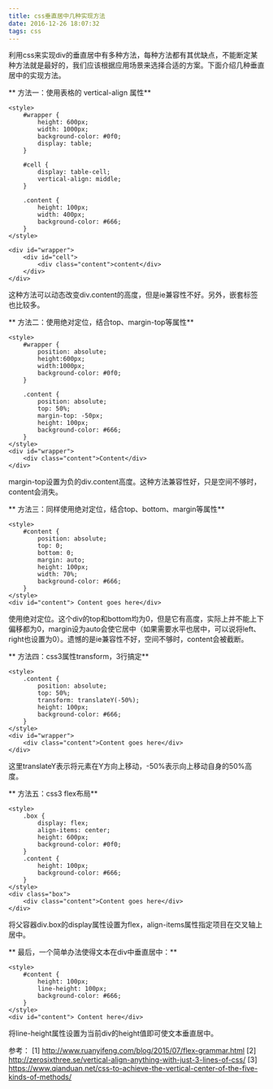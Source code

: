 ```yaml
---
title: css垂直居中几种实现方法
date: 2016-12-26 18:07:32
tags: css
---
```


利用css来实现div的垂直居中有多种方法，每种方法都有其优缺点，不能断定某种方法就是最好的，我们应该根据应用场景来选择合适的方案。下面介绍几种垂直居中的实现方法。

<!-- more -->

** 方法一：使用表格的 vertical-align 属性**
```
<style>
    #wrapper {
        height: 600px;
        width: 1000px;
        background-color: #0f0;
        display: table;
    }  

    #cell {
        display: table-cell;
        vertical-align: middle;
    }

    .content {
        height: 100px;
        width: 400px;
        background-color: #666;
    }
</style>

<div id="wrapper">
    <div id="cell">
        <div class="content">content</div>
    </div>
</div>
```
这种方法可以动态改变div.content的高度，但是ie兼容性不好。另外，嵌套标签也比较多。

** 方法二：使用绝对定位，结合top、margin-top等属性**
```
<style>
    #wrapper {
        position: absolute; 
        height:600px;
        width:1000px;
        background-color: #0f0;
    }  
    
    .content {
        position: absolute;
        top: 50%;
        margin-top: -50px;
        height: 100px;
        background-color: #666;
    }
</style>
<div id="wrapper">
    <div class="content">Content</div>
</div>
```
margin-top设置为负的div.content高度。这种方法兼容性好，只是空间不够时，content会消失。

** 方法三：同样使用绝对定位，结合top、bottom、margin等属性**
```
<style>
    #content {
        position: absolute;
        top: 0;
        bottom: 0;
        margin: auto;
        height: 100px;
        width: 70%;
        background-color: #666;
    }
</style>
<div id="content"> Content goes here</div>
```

使用绝对定位。这个div的top和bottom均为0，但是它有高度，实际上并不能上下偏移都为0，margin设为auto会使它居中（如果需要水平也居中，可以说将left、right也设置为0）。遗憾的是ie兼容性不好，空间不够时，content会被截断。

** 方法四：css3属性transform，3行搞定**
```
<style>
    .content {
        position: absolute;
        top: 50%;
        transform: translateY(-50%);
        height: 100px;
        background-color: #666;
    }  
</style>
<div id="wrapper">
    <div class="content">Content goes here</div>
</div>
```

这里translateY表示将元素在Y方向上移动，-50%表示向上移动自身的50%高度。

** 方法五：css3 flex布局**
```
<style>
    .box {
        display: flex;
        align-items: center;
        height: 600px;
        background-color: #0f0;
    }
    .content {
        height: 100px;
        background-color: #666;
    }
</style>
<div class="box">
    <div class="content">Content goes here</div>
</div>
```

将父容器div.box的display属性设置为flex，align-items属性指定项目在交叉轴上居中。

** 最后，一个简单办法使得文本在div中垂直居中：**
```
<style>
    #content {
        height: 100px;
        line-height: 100px;
        background-color: #666;
    }
</style>
<div id="content"> Content here</div>  
```
将line-height属性设置为当前div的height值即可使文本垂直居中。

参考：
[1] http://www.ruanyifeng.com/blog/2015/07/flex-grammar.html
[2] http://zerosixthree.se/vertical-align-anything-with-just-3-lines-of-css/
[3] https://www.qianduan.net/css-to-achieve-the-vertical-center-of-the-five-kinds-of-methods/